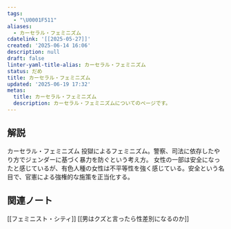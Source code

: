 ```yaml
---
tags:
  - "\U0001F511"
aliases:
  - カーセラル・フェミニズム
cdatelink: '[[2025-05-27]]'
created: '2025-06-14 16:06'
description: null
draft: false
linter-yaml-title-alias: カーセラル・フェミニズム
status: だめ
title: カーセラル・フェミニズム
updated: '2025-06-19 17:32'
metas:
  title: カーセラル・フェミニズム
  description: カーセラル・フェミニズムについてのページです。
---
```

## 解説
カーセラル・フェミニズム
投獄によるフェミニズム。警察、司法に依存したやり方でジェンダーに基づく暴力を防ぐという考え方。
女性の一部は安全になったと感じているが、有色人種の女性は不平等性を強く感じている。安全という名目で、官憲による強権的な施策を正当化する。

## 関連ノート
[[フェミニスト・シティ]]
[[男はクズと言ったら性差別になるのか]]
